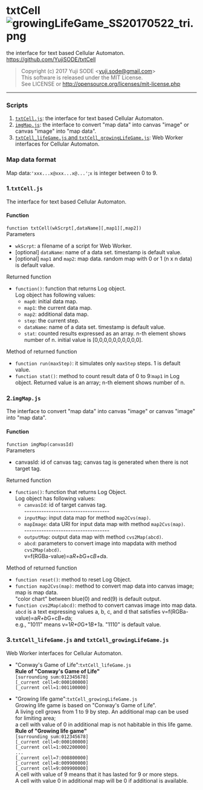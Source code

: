 # txtCell ![growingLifeGame_SS20170522_tri.png](https://cloud.githubusercontent.com/assets/19919184/26339311/1147321c-3fc2-11e7-87ee-54346ac74e91.png)  
the interface for text based Cellular Automaton.  
https://github.com/YujiSODE/txtCell

>Copyright (c) 2017 Yuji SODE \<yuji.sode@gmail.com\>  
>This software is released under the MIT License.  
>See LICENSE or http://opensource.org/licenses/mit-license.php
______

### Scripts
1. [`txtCell.js`](#1txtcelljs): the interface for text based Cellular Automaton.
2. [`imgMap.js`](#2imgmapjs): the interface to convert "map data" into canvas "image" or canvas "image" into "map data".
3. [`txtCell_lifeGame.js` and `txtCell_growingLifeGame.js`](#3txtcell_lifegamejs-and-txtcell_growinglifegamejs): Web Worker interfaces for Cellular Automaton.
### Map data format
Map data:`'xxx...x@xxx...x@...'`;`x` is integer between 0 to 9.

### 1.`txtCell.js`
The interface for text based Cellular Automaton.
#### Function
`function txtCell(wkScrpt[,dataName][,map1][,map2])`  
Parameters  
- `wkScrpt`: a filename of a script for Web Worker.
- [optional] `dataName`: name of a data set. timestamp is default value.
- [optional] `map1` and `map2`: map data. random map with 0 or 1 (n x n data) is default value.

Returned function  
- `function()`: function that returns Log object.  
    Log object has following values:  
    - `map0`: initial data map.
    - `map1`: the current data map.
    - `map2`: additional data map.
    - `step`: the current step.
    - `dataName`: name of a data set. timestamp is default value.
    - `stat`: counted results expressed as an array. n-th element shows number of n. initial value is [0,0,0,0,0,0,0,0,0,0].  
    
Method of returned function  
- `function run(maxStep)`: it simulates only `maxStep` steps. 1 is default value.
- `function stat()`: method to count result data of 0 to 9:`map1` in Log object. Returned value is an array; n-th element shows number of n.

### 2.`imgMap.js`
The interface to convert "map data" into canvas "image" or canvas "image" into "map data".
#### Function
`function imgMap(canvasId)`  
Parameters  
- canvasId: id of canvas tag; canvas tag is generated when there is not target tag.

Returned function  
- `function()`: function that returns Log Object.  
  Log object has following values:  
  - `canvasId`: id of target canvas tag.  
    \-----------------------------------
  - `inputMap`: input data map for method `map2Cvs(map)`.
  - `mapImage`: data URI for input data map with method `map2Cvs(map)`.  
    \-----------------------------------
  - `outputMap`: output data map with method `cvs2Map(abcd)`.
  - `abcd`: parameters to convert image into mapdata with method `cvs2Map(abcd)`.  
    v=f(RGBa-value)=a*R+b*G+c*B+d*a.  
    
Method of returned function  
- `function reset()`: method to reset Log Object.
- `function map2Cvs(map)`: method to convert map data into canvas image; map is map data.  
  "color chart" between blue(0) and red(9) is default output.
- `function cvs2Map(abcd)`: method to convert canvas image into map data.  
  `abcd` is a text expressing values a, b, c, and d that satisfies v=f(RGBa-value)=a*R+b*G+c*B+d*a;  
  e.g., "1011" means v=1*R+0*G+1*B+1*a. "1110" is default value.  

### 3.`txtCell_lifeGame.js` and `txtCell_growingLifeGame.js`
Web Worker interfaces for Cellular Automaton.  
- "Conway's Game of Life":`txtCell_lifeGame.js`  
  **Rule of "Conway's Game of Life"**  
  `[surrounding sum:012345678]`  
  `[_current cell=0:000100000]`  
  `[_current cell=1:001100000]`  
  
- "Growing life game":`txtCell_growingLifeGame.js`  
  Growing life game is based on "Conway's Game of Life".  
  A living cell grows from 1 to 9 by step. An additional map can be used  for limiting area;  
  a cell with value of 0 in additional map is not habitable in this life game.  
  **Rule of "Growing life game"**  
  `[surrounding sum:012345678]`  
  `[_current cell=0:000100000]`  
  `[_current cell=1:002200000]`  
  `...`  
  `[_current cell=7:008800000]`  
  `[_current cell=8:009900000]`  
  `[_current cell=9:009900000]`  
  A cell with value of 9 means that it has lasted for 9 or more steps.  
  A cell with value 0 in additional map will be 0 if additional is available.
